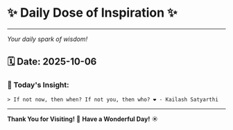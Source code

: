 # ✨ Daily Dose of Inspiration ✨

--- 

_Your daily spark of wisdom!_

## 🗓️ Date: **2025-10-06**

### 💬 Today's Insight:
```
> If not now, then when? If not you, then who? ❤️ - Kailash Satyarthi
```

--- 

**Thank You for Visiting!** 🙏
**Have a Wonderful Day!** ☀️
